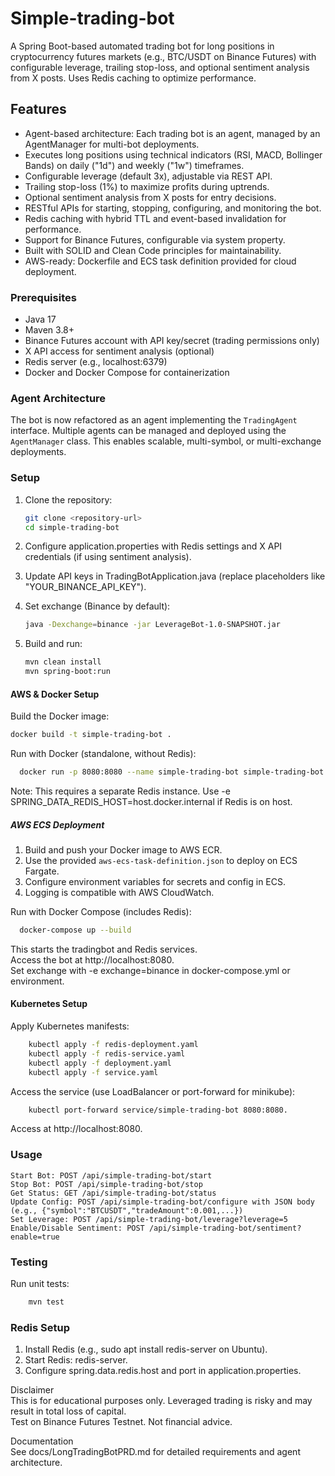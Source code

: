 # Simple-trading-bot

A Spring Boot-based automated trading bot for long positions in cryptocurrency futures markets (e.g., BTC/USDT on Binance Futures) with configurable leverage, trailing stop-loss, and optional sentiment analysis from X posts. Uses Redis caching to optimize performance.

## Features

- Agent-based architecture: Each trading bot is an agent, managed by an AgentManager for multi-bot deployments.
- Executes long positions using technical indicators (RSI, MACD, Bollinger Bands) on daily ("1d") and weekly ("1w") timeframes.
- Configurable leverage (default 3x), adjustable via REST API.
- Trailing stop-loss (1%) to maximize profits during uptrends.
- Optional sentiment analysis from X posts for entry decisions.
- RESTful APIs for starting, stopping, configuring, and monitoring the bot.
- Redis caching with hybrid TTL and event-based invalidation for performance.
- Support for Binance Futures, configurable via system property.
- Built with SOLID and Clean Code principles for maintainability.
- AWS-ready: Dockerfile and ECS task definition provided for cloud deployment.

### Prerequisites

* Java 17  
* Maven 3.8+  
* Binance Futures account with API key/secret (trading permissions only)    
* X API access for sentiment analysis (optional)    
* Redis server (e.g., localhost:6379)   
* Docker and Docker Compose for containerization


### Agent Architecture

The bot is now refactored as an agent implementing the `TradingAgent` interface. Multiple agents can be managed and deployed using the `AgentManager` class. This enables scalable, multi-symbol, or multi-exchange deployments.

### Setup

1. Clone the repository:
    ```bash
    git clone <repository-url>
    cd simple-trading-bot
    ```


2. Configure application.properties with Redis settings and X API credentials (if using sentiment analysis).
3. Update API keys in TradingBotApplication.java (replace placeholders like "YOUR_BINANCE_API_KEY").
4. Set exchange (Binance by default):
    ```bash
    java -Dexchange=binance -jar LeverageBot-1.0-SNAPSHOT.jar
    ```
    
5. Build and run:
    ```bash
    mvn clean install
    mvn spring-boot:run
    ```


#### AWS & Docker Setup

Build the Docker image:    
   ```bash
   docker build -t simple-trading-bot .
   ```


Run with Docker (standalone, without Redis):
  ```bash
    docker run -p 8080:8080 --name simple-trading-bot simple-trading-bot
  ``` 



Note: This requires a separate Redis instance. Use -e SPRING_DATA_REDIS_HOST=host.docker.internal if Redis is on host.

##### AWS ECS Deployment

1. Build and push your Docker image to AWS ECR.
2. Use the provided `aws-ecs-task-definition.json` to deploy on ECS Fargate.
3. Configure environment variables for secrets and config in ECS.
4. Logging is compatible with AWS CloudWatch.


Run with Docker Compose (includes Redis):
  ```bash
    docker-compose up --build
  ```


This starts the tradingbot and Redis services.      
Access the bot at http://localhost:8080.   
Set exchange with -e exchange=binance in docker-compose.yml or environment.

#### Kubernetes Setup

Apply Kubernetes manifests:
```bash
    kubectl apply -f redis-deployment.yaml
    kubectl apply -f redis-service.yaml
    kubectl apply -f deployment.yaml
    kubectl apply -f service.yaml 
```


Access the service (use LoadBalancer or port-forward for minikube):     

```bash
    kubectl port-forward service/simple-trading-bot 8080:8080.    
```      

Access at http://localhost:8080.  

### Usage

    Start Bot: POST /api/simple-trading-bot/start   
    Stop Bot: POST /api/simple-trading-bot/stop   
    Get Status: GET /api/simple-trading-bot/status    
    Update Config: POST /api/simple-trading-bot/configure with JSON body (e.g., {"symbol":"BTCUSDT","tradeAmount":0.001,...})     
    Set Leverage: POST /api/simple-trading-bot/leverage?leverage=5       
    Enable/Disable Sentiment: POST /api/simple-trading-bot/sentiment?enable=true

### Testing
  Run unit tests:
  ```bash
      mvn test
   ```

### Redis Setup

1. Install Redis (e.g., sudo apt install redis-server on Ubuntu).    
2. Start Redis: redis-server.    
3. Configure spring.data.redis.host and port in application.properties.

Disclaimer    
This is for educational purposes only. Leveraged trading is risky and may result in total loss of capital.    
Test on Binance Futures Testnet. Not financial advice.   

Documentation    
See docs/LongTradingBotPRD.md for detailed requirements and agent architecture.
